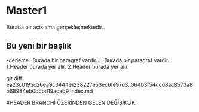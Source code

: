 # Master1
Burada bir açıklama gerçekleşmektedir..
## Bu yeni bir başlık
-deneme
-Burada bir paragraf vardir...
-Burada bir paragraf vardir...
1.Header burada yer alır.
2.Header burada yer alır.


git diff ea23c0195c26ea9c3444e1238227e53ec6fe97d3..064b3f54dcd8ac8573a8b68984eb0bcbd19acab9 index.md

#HEADER BRANCHİ ÜZERİNDEN GELEN DEĞİŞİKLİK
